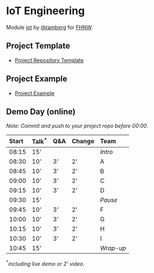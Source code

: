 # IoT Engineering
Module [iot](https://www.fhnw.ch/de/studium/module/9280188) by [@tamberg](https://twitter.com/tamberg) for [FHNW](https://www.fhnw.ch/).

## Project Template
- [Project Repository Template](../../../../fhnw-iot-project)

## Project Example
- [Project Example](https://github.com/tamberg/fhnw-iot-project-example)

## Demo Day (online)

*Note: Commit and push to your project repo before 00:00*.

Start|Talk<sup>*</sup>|Q&A|Change|Team
:---|:---|:---|:---|:---
08:15|15'|||_Intro_
08:30|10'|3'|2'|A
08:45|10'|3'|2'|B
09:00|10'|3'|2'|C
09:15|10'|3'|2'|D
09:30|15'|||_Pause_
09:45|10'|3'|2'|F
10:00|10'|3'|2'|G
10:15|10'|3'|2'|H
10:30|10'|3'|2'|I
10:45|15'|||_Wrap-up_

<sup>*</sup>*including live demo or 2' video.*
